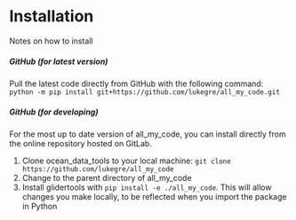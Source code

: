 Installation
============

Notes on how to install

##### GitHub (for latest version)
Pull the latest code directly from GitHub with the following command:  
`python -m pip install git+https://github.com/lukegre/all_my_code.git`


##### GitHub (for developing)
For the most up to date version of all_my_code, you can install directly from the online repository hosted on GitLab.

1. Clone ocean_data_tools to your local machine: `git clone https://github.com/lukegre/all_my_code`
2. Change to the parent directory of all_my_code
3. Install glidertools with `pip install -e ./all_my_code`. This will allow changes you make locally, to be reflected when you import the package in Python
